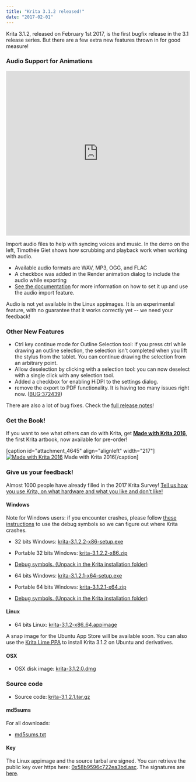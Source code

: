```yaml
---
title: "Krita 3.1.2 released!"
date: "2017-02-01"
---
```


Krita 3.1.2, released on February 1st 2017, is the first bugfix release in the 3.1 release series. But there are a few extra new features thrown in for good measure!

### Audio Support for Animations

<iframe src="https://www.youtube.com/embed/s08oHOjxo84" width="100%" height="450" frameborder="0" allowfullscreen="allowfullscreen"></iframe>

Import audio files to help with syncing voices and music. In the demo on the left, Timothée Giet shows how scrubbing and playback work when working with audio.

- Available audio formats are WAV, MP3, OGG, and FLAC
- A checkbox was added in the Render animation dialog to include the audio while exporting
- [See the documentation](https://docs.krita.org/Audio_for_Animation) for more information on how to set it up and use the audio import feature.

Audio is not yet available in the Linux appimages. It is an experimental feature, with no guarantee that it works correctly yet -- we need your feedback!

### Other New Features

- Ctrl key continue mode for Outline Selection tool: if you press ctrl while drawing an outline selection, the selection isn't completed when you lift the stylus from the tablet. You can continue drawing the selection from an arbitrary point.
- Allow deselection by clicking with a selection tool: you can now deselect with a single click with any selection tool.
- Added a checkbox for enabling HiDPI to the settings dialog.
- remove the export to PDF functionality. It is having too many issues right now. ([BUG:372439](https://bugs.kde.org/show_bug.cgi?id=372439))

There are also a lot of bug fixes. Check the [full release notes](/release-notes-for-3-1-2/)!

### Get the Book!

If you want to see what others can do with Krita, get [**Made with Krita 2016**](/item/made-with-krita-2016-the-krita-artbook/), the first Krita artbook, now available for pre-order!

\[caption id="attachment\_4645" align="alignleft" width="217"\][![Made with Krita 2016](/images/posts/2017/cover_small-217x300.png)](https://krita.org/wp-content/uploads/2016/12/cover_small.png) Made with Krita 2016\[/caption\]

### Give us your feedback!

Almost 1000 people have already filled in the 2017 Krita Survey! [Tell us how you use Krita, on what hardware and what you like and don't like!](https://goo.gl/forms/9SUIE7xwszu2T7RB3)

#### Windows

Note for Windows users: if you encounter crashes, please follow [these instructions](https://docs.krita.org/Dr._Mingw_debugger) to use the debug symbols so we can figure out where Krita crashes.

- 32 bits Windows: [krita-3.1.2.2-x86-setup.exe](http://download.kde.org/stable/krita/3.1.2/krita-3.1.2.2-x86-setup.exe)
- Portable 32 bits Windows: [krita-3.1.2.2-x86.zip](http://download.kde.org/stable/krita/3.1.2/krita-3.1.2.2-x86.zip)
- [Debug symbols. (Unpack in the Krita installation folder)](http://download.kde.org/stable/krita/3.1.2/krita-3.1.2.2-x86-dbg.zip)

- 64 bits Windows: [krita-3.1.2.1-x64-setup.exe](http://download.kde.org/stable/krita/3.1.2/krita-3.1.2.1-x64-setup.exe)
- Portable 64 bits Windows: [krita-3.1.2.1-x64.zip](http://download.kde.org/stable/krita/3.1.2/krita-3.1.2.1-x64.zip)
- [Debug symbols. (Unpack in the Krita installation folder)](http://download.kde.org/stable/krita/3.1.2/krita-3.1.2.1-x64-dbg.zip)

#### Linux

- 64 bits Linux: [krita-3.1.2-x86\_64.appimage](http://download.kde.org/stable/krita/3.1.2/krita-3.1.2-x86_64.appimage)

A snap image for the Ubuntu App Store will be available soon. You can also use the [Krita Lime PPA](https://launchpad.net/~kritalime/+archive/ubuntu/ppa) to install Krita 3.1.2 on Ubuntu and derivatives.

#### OSX

- OSX disk image: [krita-3.1.2.0.dmg](http://download.kde.org/stable/krita/3.1.2/krita-3.1.2.0.dmg)

### Source code

- Source code: [krita-3.1.2.1.tar.gz](http://download.kde.org/stable/krita/3.1.2/krita-3.1.2.1.tar.gz)

#### md5sums

For all downloads:

- [md5sums.txt](http://download.kde.org/stable/krita/3.1.2/md5sums.txt)

#### Key

The Linux appimage and the source tarbal are signed. You can retrieve the public key over https here: [0x58b9596c722ea3bd.asc](https://share.kde.org/index.php/s/fJ99V5mZvuyD0z8). The signatures are [here](http://download.kde.org/stable/krita/3.1.2).
